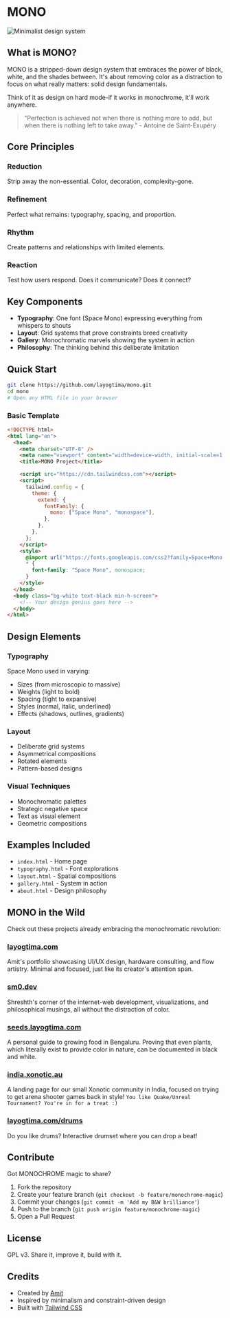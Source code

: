 # MONO

![Minimalist design system](https://mono.layogtima.com/images/screenshot.png)

## What is MONO?

MONO is a stripped-down design system that embraces the power of black, white, and the shades between. It's about removing color as a distraction to focus on what really matters: solid design fundamentals.

Think of it as design on hard mode-if it works in monochrome, it'll work anywhere.

> "Perfection is achieved not when there is nothing more to add, but when there is nothing left to take away." - Antoine de Saint-Exupéry

## Core Principles

### Reduction

Strip away the non-essential. Color, decoration, complexity-gone.

### Refinement

Perfect what remains: typography, spacing, and proportion.

### Rhythm

Create patterns and relationships with limited elements.

### Reaction

Test how users respond. Does it communicate? Does it connect?

## Key Components

- **Typography**: One font (Space Mono) expressing everything from whispers to shouts
- **Layout**: Grid systems that prove constraints breed creativity
- **Gallery**: Monochromatic marvels showing the system in action
- **Philosophy**: The thinking behind this deliberate limitation

## Quick Start

```bash
git clone https://github.com/layogtima/mono.git
cd mono
# Open any HTML file in your browser
```

### Basic Template

```html
<!DOCTYPE html>
<html lang="en">
  <head>
    <meta charset="UTF-8" />
    <meta name="viewport" content="width=device-width, initial-scale=1.0" />
    <title>MONO Project</title>

    <script src="https://cdn.tailwindcss.com"></script>
    <script>
      tailwind.config = {
        theme: {
          extend: {
            fontFamily: {
              mono: ["Space Mono", "monospace"],
            },
          },
        },
      };
    </script>
    <style>
      @import url("https://fonts.googleapis.com/css2?family=Space+Mono:ital,wght@0,400;0,700;1,400;1,700&display=swap");
      * {
        font-family: "Space Mono", monospace;
      }
    </style>
  </head>
  <body class="bg-white text-black min-h-screen">
    <!-- Your design genius goes here -->
  </body>
</html>
```

## Design Elements

### Typography

Space Mono used in varying:

- Sizes (from microscopic to massive)
- Weights (light to bold)
- Spacing (tight to expansive)
- Styles (normal, italic, underlined)
- Effects (shadows, outlines, gradients)

### Layout

- Deliberate grid systems
- Asymmetrical compositions
- Rotated elements
- Pattern-based designs

### Visual Techniques

- Monochromatic palettes
- Strategic negative space
- Text as visual element
- Geometric compositions

## Examples Included

- `index.html` - Home page
- `typography.html` - Font explorations
- `layout.html` - Spatial compositions
- `gallery.html` - System in action
- `about.html` - Design philosophy

## MONO in the Wild

Check out these projects already embracing the monochromatic revolution:

### [layogtima.com](https://layogtima.com)

Amit's portfolio showcasing UI/UX design, hardware consulting, and flow artistry. Minimal and focused, just like its creator's attention span.

### [sm0.dev](https://www.sm0.dev/)

Shreshth's corner of the internet-web development, visualizations, and philosophical musings, all without the distraction of color.

### [seeds.layogtima.com](https://seeds.layogtima.com/)

A personal guide to growing food in Bengaluru. Proving that even plants, which literally exist to provide color in nature, can be documented in black and white.

### [india.xonotic.au](https://india.xonotic.au/)

A landing page for our small Xonotic community in India, focused on trying to get arena shooter games back in style! `You like Quake/Unreal Tournament? You're in for a treat :)`

### [layogtima.com/drums](https://layogtima.com/drums/)

Do you like drums? Interactive drumset where you can drop a beat!

## Contribute

Got MONOCHROME magic to share?

1. Fork the repository
2. Create your feature branch (`git checkout -b feature/monochrome-magic`)
3. Commit your changes (`git commit -m 'Add my B&W brilliance'`)
4. Push to the branch (`git push origin feature/monochrome-magic`)
5. Open a Pull Request

## License

GPL v3. Share it, improve it, build with it.

## Credits

- Created by [Amit](https://layogtima.com)
- Inspired by minimalism and constraint-driven design
- Built with [Tailwind CSS](https://tailwindcss.com/)
